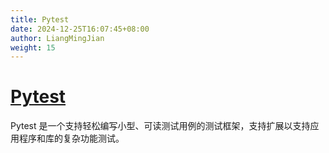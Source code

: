 ```yaml
---
title: Pytest
date: 2024-12-25T16:07:45+08:00
author: LiangMingJian
weight: 15
---
```


# [Pytest](https://docs.pytest.org/en/stable/index.html)

Pytest 是一个支持轻松编写小型、可读测试用例的测试框架，支持扩展以支持应用程序和库的复杂功能测试。
